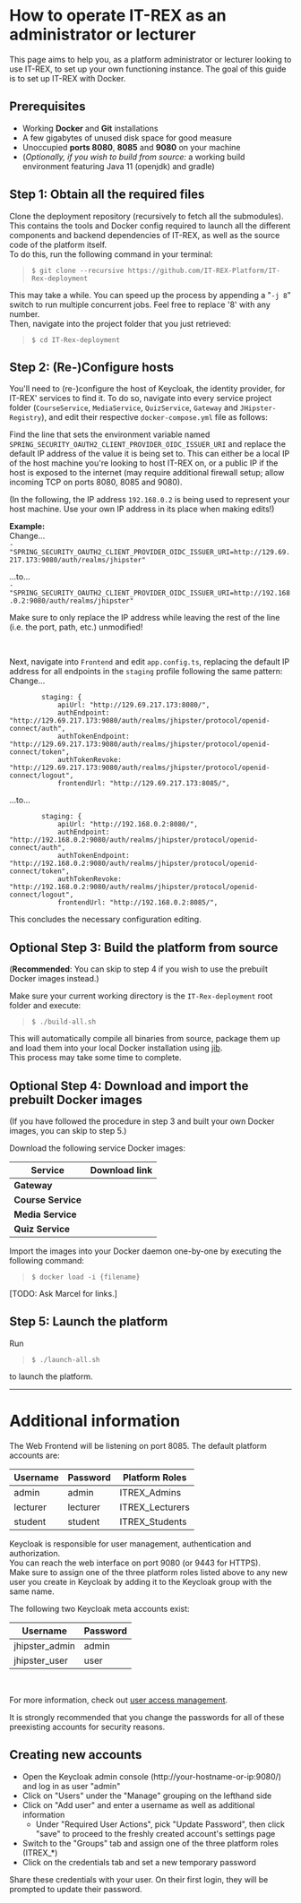 # How to operate IT-REX as an administrator or lecturer

This page aims to help you, as a platform administrator or lecturer looking to use IT-REX, to set up your own functioning instance.
The goal of this guide is to set up IT-REX with Docker.

## Prerequisites

- Working **Docker** and **Git** installations
- A few gigabytes of unused disk space for good measure
- Unoccupied **ports 8080**, **8085** and **9080** on your machine
- (*Optionally, if you wish to build from source:* a working build environment featuring Java 11 (openjdk) and gradle)

## Step 1: Obtain all the required files

Clone the deployment repository (recursively to fetch all the submodules).  
This contains the tools and Docker config required to launch all the different components and backend dependencies of IT-REX, as well as the source code of the platform itself.  
To do this, run the following command in your terminal:  
> `$ git clone --recursive https://github.com/IT-REX-Platform/IT-Rex-deployment`

This may take a while. You can speed up the process by appending a "`-j 8`" switch to run multiple concurrent jobs. Feel free to replace '8' with any number.  
Then, navigate into the project folder that you just retrieved:
> `$ cd IT-Rex-deployment`

## Step 2: (Re-)Configure hosts

You'll need to (re-)configure the host of Keycloak, the identity provider, for IT-REX' services to find it.
To do so, navigate into every service project folder (`CourseService`, `MediaService`, `QuizService`, `Gateway` and `JHipster-Registry`), and edit their respective `docker-compose.yml` file as follows:

Find the line that sets the environment variable named `SPRING_SECURITY_OAUTH2_CLIENT_PROVIDER_OIDC_ISSUER_URI` and replace the default IP address of the value it is being set to. This can either be a local IP of the host machine you're looking to host IT-REX on, or a public IP if the host is exposed to the internet (may require additional firewall setup; allow incoming TCP on ports 8080, 8085 and 9080).

(In the following, the IP address `192.168.0.2` is being used to represent your host machine. Use your own IP address in its place when making edits!)

**Example:**  
Change...  
`- "SPRING_SECURITY_OAUTH2_CLIENT_PROVIDER_OIDC_ISSUER_URI=http://129.69.217.173:9080/auth/realms/jhipster"`

...to...  
`- "SPRING_SECURITY_OAUTH2_CLIENT_PROVIDER_OIDC_ISSUER_URI=http://192.168.0.2:9080/auth/realms/jhipster"`

Make sure to only replace the IP address while leaving the rest of the line (i.e. the port, path, etc.) unmodified!

<br>

Next, navigate into `Frontend` and edit `app.config.ts`, replacing the default IP address for all endpoints in the `staging` profile following the same pattern:  
Change...
```
        staging: {
            apiUrl: "http://129.69.217.173:8080/",
            authEndpoint: "http://129.69.217.173:9080/auth/realms/jhipster/protocol/openid-connect/auth",
            authTokenEndpoint: "http://129.69.217.173:9080/auth/realms/jhipster/protocol/openid-connect/token",
            authTokenRevoke: "http://129.69.217.173:9080/auth/realms/jhipster/protocol/openid-connect/logout",
            frontendUrl: "http://129.69.217.173:8085/",
```
...to...
```
        staging: {
            apiUrl: "http://192.168.0.2:8080/",
            authEndpoint: "http://192.168.0.2:9080/auth/realms/jhipster/protocol/openid-connect/auth",
            authTokenEndpoint: "http://192.168.0.2:9080/auth/realms/jhipster/protocol/openid-connect/token",
            authTokenRevoke: "http://192.168.0.2:9080/auth/realms/jhipster/protocol/openid-connect/logout",
            frontendUrl: "http://192.168.0.2:8085/",
```

This concludes the necessary configuration editing.

## Optional Step 3: Build the platform from source

(**Recommended**: You can skip to step 4 if you wish to use the prebuilt Docker images instead.)

Make sure your current working directory is the `IT-Rex-deployment` root folder and execute:
> `$ ./build-all.sh`

This will automatically compile all binaries from source, package them up and load them into your local Docker installation using [jib](https://github.com/GoogleContainerTools/jib).  
This process may take some time to complete.

## Optional Step 4: Download and import the prebuilt Docker images

(If you have followed the procedure in step 3 and built your own Docker images, you can skip to step 5.)

Download the following service Docker images:

| Service | Download link |
| --- | --- |
| **Gateway** | |
| **Course Service** | |
| **Media Service** | |
| **Quiz Service** | |

Import the images into your Docker daemon one-by-one by executing the following command:
> `$ docker load -i {filename}`

[TODO: Ask Marcel for links.]

## Step 5: Launch the platform

Run
> `$ ./launch-all.sh`

to launch the platform.

---

# Additional information

The Web Frontend will be listening on port 8085. 
The default platform accounts are:

| Username | Password | Platform Roles |
| --- | --- | --- |
| admin | admin | ITREX_Admins |
| lecturer | lecturer | ITREX_Lecturers |
| student | student | ITREX_Students |

Keycloak is responsible for user management, authentication and authorization.  
You can reach the web interface on port 9080 (or 9443 for HTTPS).  
Make sure to assign one of the three platform roles listed above to any new user you create in Keycloak by adding it to the Keycloak group with the same name.

The following two Keycloak meta accounts exist:

| Username | Password |
| --- | --- |
| jhipster_admin | admin |
| jhipster_user | user |

<br>

For more information, check out [user access management](https://github.com/IT-REX-Platform/Wiki/wiki/Application-Architecture--User-Access-Management).

It is strongly recommended that you change the passwords for all of these preexisting accounts for security reasons.

## Creating new accounts

- Open the Keycloak admin console (http://your-hostname-or-ip:9080/) and log in as user "admin"
- Click on "Users" under the "Manage" grouping on the lefthand side
- Click on "Add user" and enter a username as well as additional information
	- Under "Required User Actions", pick "Update Password", then click "save" to proceed to the freshly created account's settings page
- Switch to the "Groups" tab and assign one of the three platform roles (ITREX_*)
- Click on the credentials tab and set a new temporary password

Share these credentials with your user. On their first login, they will be prompted to update their password.


